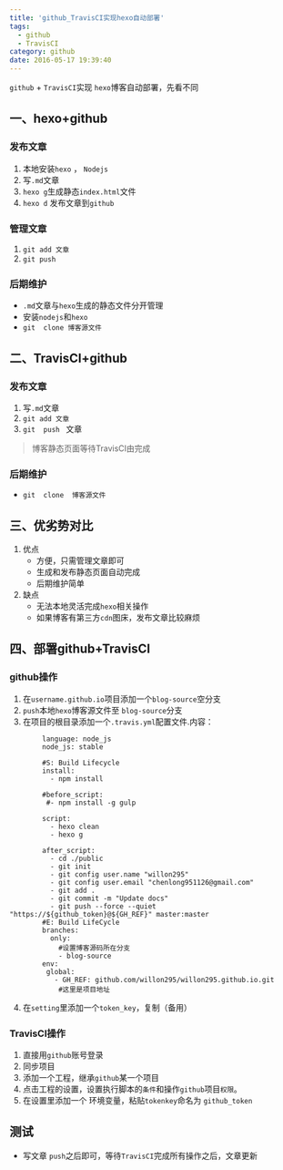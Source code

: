 ```yaml
---
title: 'github_TravisCI实现hexo自动部署'
tags:
  - github
  - TravisCI
category: github
date: 2016-05-17 19:39:40
---
```


`github` + `TravisCI`实现 `hexo`博客自动部署，先看不同

## 一、hexo+github
### 发布文章
1. 本地安装`hexo` ， `Nodejs`
2. 写`.md`文章
3. `hexo g`生成静态`index.html`文件
4. `hexo d` 发布文章到`github`

### 管理文章 
1. `git add 文章`
2. `git push `

### 后期维护
- `.md`文章与`hexo`生成的静态文件分开管理
- 安装`nodejs`和`hexo`
- `git  clone 博客源文件`

## 二、TravisCI+github
### 发布文章

1. 写`.md`文章
2. `git add 文章`
3. `git  push ` 文章

> 博客静态页面等待TravisCI由完成

### 后期维护

- `git  clone  博客源文件`

## 三、优劣势对比
1. 优点
	- 方便，只需管理文章即可
	- 生成和发布静态页面自动完成
	- 后期维护简单
2. 缺点
	- 无法本地灵活完成`hexo`相关操作
	- 如果博客有第三方`cdn`图床，发布文章比较麻烦

## 四、部署github+TravisCI
### github操作


1. 在`username.github.io`项目添加一个`blog-source`空分支
2. `push`本地`hexo`博客源文件至 `blog-source`分支
3. 在项目的根目录添加一个`.travis.yml`配置文件.内容：
```
		language: node_js
		node_js: stable
		
		#S: Build Lifecycle
		install:
		  - npm install
		
		#before_script:
		 #- npm install -g gulp
		
		script:
		  - hexo clean
		  - hexo g
		
		after_script:
		  - cd ./public
		  - git init
		  - git config user.name "willon295"
		  - git config user.email "chenlong951126@gmail.com"
		  - git add .
		  - git commit -m "Update docs"
		  - git push --force --quiet "https://${github_token}@${GH_REF}" master:master
		#E: Build LifeCycle
		branches:
		  only:
			#设置博客源码所在分支
		    - blog-source
		env:
		 global:
		   - GH_REF: github.com/willon295/willon295.github.io.git
			#这里是项目地址
```
4. 在`setting`里添加一个`token_key`，复制（备用）

### TravisCI操作

1. 直接用`github`账号登录
2. 同步项目
3. 添加一个工程，继承`github`某一个项目
4. 点击工程的设置，设置执行脚本的`条件`和操作`github`项目`权限`。
5. 在设置里添加一个 环境变量，粘贴`tokenkey`命名为 `github_token`


## 测试

- 写文章 `push`之后即可，等待`TravisCI`完成所有操作之后，文章更新
